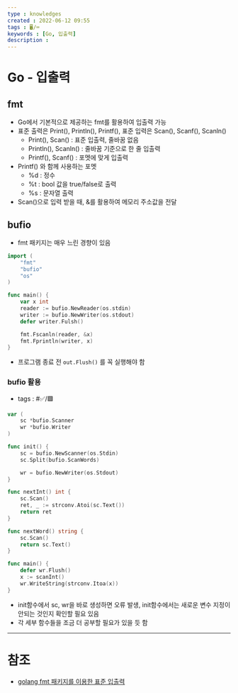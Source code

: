 ```yaml
---
type : knowledges
created : 2022-06-12 09:55
tags : 🖥️/⌨️
keywords : [Go, 입출력]
description : 
---
```


# Go - 입출력

## fmt
- Go에서 기본적으로 제공하는 fmt를 활용하여 입출력 가능
- 표준 출력은 Print(), Println(), Printf(), 표준 입력은 Scan(), Scanf(), Scanln()
	- Print(), Scan() : 표준 입출력, 줄바꿈 없음
	- Println(), Scanln() : 줄바꿈 기준으로 한 줄 입출력
	- Printf(), Scanf() : 포멧에 맞게 입출력
- Printf() 와 함께 사용하는 포멧
	- %d : 정수
	- %t : bool 값을 true/false로 출력
	- %s : 문자열 출력
- Scan()으로 입력 받을 때, &를 활용하여 메모리 주소값을 전달

## bufio
- fmt 패키지는 매우 느린 경향이 있음

```go
import (
	"fmt"
	"bufio"
	"os"
)

func main() {
	var x int
	reader := bufio.NewReader(os.stdin)
	writer := bufio.NewWriter(os.stdout)
	defer writer.Fulsh()

	fmt.Fscanln(reader, &x)
	fmt.Fprintln(writer, x)
}
```

- 프로그램 종료 전 `out.Flush()` 를 꼭 실행해야 함

### bufio 활용
- tags : #✅/🟩

```go
var (
	sc *bufio.Scanner
	wr *bufio.Writer
)

func init() {
	sc = bufio.NewScanner(os.Stdin)
	sc.Split(bufio.ScanWords)

	wr = bufio.NewWriter(os.Stdout)
}

func nextInt() int {
	sc.Scan()
	ret, _ := strconv.Atoi(sc.Text())
	return ret
}

func nextWord() string {
	sc.Scan()
	return sc.Text()
}

func main() {
	defer wr.Flush()
	x := scanInt()
	wr.WriteString(strconv.Itoa(x))
}
```

- init함수에서 sc, wr을 바로 생성하면 오류 발생, init함수에서는 새로운 변수 지정이 안되는 것인지 확인할 필요 있음
- 각 세부 함수들을 조금 더 공부할 필요가 있을 듯 함

---

# 참조
- [golang fmt 패키지를 이용한 표준 입출력](https://dev-yakuza.posstree.com/ko/golang/fmt/)